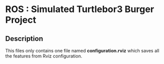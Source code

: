 # ROS : Simulated Turtlebor3 Burger Project

## Description

This files only contains one file named **configuration.rviz** which saves all the features from Rviz configuration.